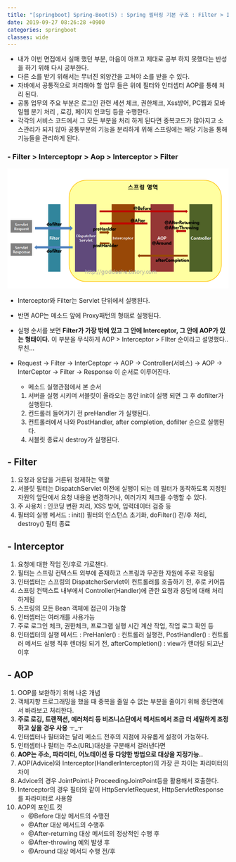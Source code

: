 ```yaml
---
title: "[springboot] Spring-Boot(5) : Spring 필터링 기본 구조 : Filter > Interceptopr > Aop > Interceptor > Filter"
date: 2019-09-27 08:26:28 +0900
categories: springboot
classes: wide
---
```


- 내가 이번 면접에서 실패 했던 부분, 마음이 아프고 제대로 공부 하지 못했다는 반성을 하기 위해 다시 공부한다. 
- 다른 소를 받기 위해서는 무너진 외양간을 고쳐야 소를 받을 수 있다.
- 자바에서 공통적으로 처리해야 할 업무 들은 위에 필터와 인터셉터 AOP를 통해 처리 된다.
- 공통 업무의 주요 부분은 로그인 관련 세션 체크, 권한체크, Xss방어, PC웹과 모바일웹 분기 처리 , 로깅, 페이지 인코딩 등을 수행한다.
- 각각의 서비스 코드에서 그 모든 부분을 처리 하게 된다면 중복코드가 많아지고 소스관리가 되지 않아 공통부분의 기능을 분리하게 위해 스프링에는 해당 기능을 통해 기능들을 관리하게 된다.

### - Filter > Interceptopr > Aop > Interceptor > Filter

![aop_inter_filter](../images/aop_inter_filter.png)

- Interceptor와 Filter는 Servlet 단위에서 실행된다. 
- 반면 AOP는 메소드 앞에 Proxy패턴의 형태로 실행된다.
- 실행 순서를 보면 **Filter가 가장 밖에 있고 그 안에 Interceptor, 그 안에 AOP가 있는 형태이다.** 이 부분을 무식하게 AOP > Interceptor > FIlter 순이라고 설명했다.. 무친...
- Request -> Filter -> InterCeptopr -> AOP -> Controller(서비스) -> AOP -> InterCeptor -> Filter -> Response 이 순서로 이루어진다.  

    - 메소드 실행관점에서 본 순서
    1) 서버을 실행 시키며 서블릿이 올라오는 동안 init이 실행 되면 그 후 dofilter가 실행된다. 
    2) 컨드롤러 들어가기 전 preHandler 가 실행된다.
    3) 컨트롤러에서 나와 PostHandler, after completion, dofilter 순으로 실행된다. 
    4) 서블릿 종료시 destroy가 실행된다.


## - Filter
1) 요청과 응답을 거른뒤 정제하는 역활
2) 서블릿 필터는 DispatchServlet 이전에 실행이 되는 데 필터가 동작하도록 지정된 자원의 앞단에서 요청 내용을 변경하거나, 여러가지 체크를 수행할 수 있다.
3) 주 사용처 : 인코딩 변환 처리, XSS 방어, 입력데이터 검증 등 
4) 필터의 실행 메서드 : init() 필터의 인스턴스 초기화, doFilter() 전/후 처리, destroy() 필터 종료


## - Interceptor
1) 요청에 대한 작업 전/후로 가로챈다.
2) 필터는 스프링 컨택스트 외부에 존재하고 스프링과 무관한 자원에 주로 적용됨
3) 인터셉터는 스프링의 DispatcherServlet이 컨트롤러를 호출하기 전, 후로 키어듬
4) 스프링 컨택스트 내부에서 Controller(Handler)에 관한 요청과 응담에 대해 처리하게됨
5) 스프링의 모든 Bean 객체에 접근이 가능함
6) 인터셉터는 여러개를 사용가능
7) 주로 로그인 체크, 권한체크, 프로그램 실행 시간 계산 작업, 작업 로그 확인 등
8) 인터셉터의 실행 메서드 : PreHanler() : 컨트롤러 실행전, PostHandler() : 컨트롤러 메서드 실행 직후 렌더링 되기 전, afterCompletion() : view가 랜더링 되고난 이후


## - AOP
1) OOP를 보완하기 위해 나온 개념
2) 객체지향 프로그래밍을 했을 때 중복을 줄일 수 없는 부분을 줄이기 위해 종단면에서 바라보고 처리한다.
3) **주로 로깅, 트랜잭션, 에러처리 등 비즈니스단에서 메서드에서 조금 더 세밀하게 조정하고 싶을 경우 사용** ㅜ_ㅜ 
4) 인터셉터나 필터와는 달리 메소드 전후의 지점에 자유롭게 설정이 가능하다.
5) 인터셉터나 필터는 주소(URL)대상을 구분해서 걸러낸다면
6) **AOP는 주소, 파라미터, 어노테이션 등 다양한 방법으로 대상을 지정가능..**
7) AOP(Advice)와 Interceptor(HandlerInterceptor)의 가장 큰 차이는 파리미터의 차이
8) Advice의 경우 JointPoint나 ProceedingJointPoint등을 활용해서 호출한다.
9) Interceptor의 경우 필터와 같이 HttpServletRequest, HttpServletResponse를 파라미터로 사용함
10) AOP의 포인트 컷
	- @Before 대상 메서드의 수행전
	- @After 대상 메서드의 수행후
	- @After-returning 대상 메서드의 정상적인 수행 후
	- @After-throwing 예외 발생 후
	- @Around 대상 메서듸 수행 전/후